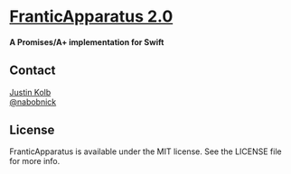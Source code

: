 # [FranticApparatus 2.0](https://github.com/jkolb/FranticApparatus)

#### A Promises/A+ implementation for Swift

## Contact

[Justin Kolb](mailto:justin.kolb@franticapparatus.net)  
[@nabobnick](https://twitter.com/nabobnick)

## License

FranticApparatus is available under the MIT license. See the LICENSE file for more info.
